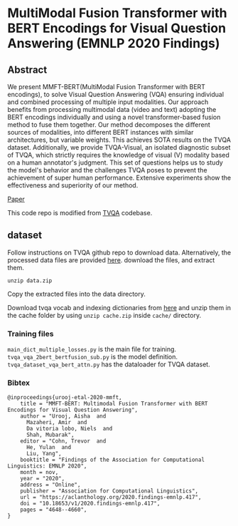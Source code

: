 # MultiModal Fusion Transformer with BERT Encodings for Visual Question Answering (EMNLP 2020 Findings)

## Abstract
We present MMFT-BERT(MultiModal Fusion Transformer with BERT encodings), to solve Visual Question Answering (VQA) ensuring individual and combined processing of multiple input modalities. Our approach benefits from processing multimodal data (video and text) adopting the BERT encodings individually and using a novel transformer-based fusion method to fuse them together. Our method decomposes the different sources of modalities, into different BERT instances with similar architectures, but variable weights. This achieves SOTA results on the TVQA dataset. Additionally, we provide TVQA-Visual, an isolated diagnostic subset of TVQA, which strictly requires the knowledge of visual (V) modality based on a human annotator's judgment. This set of questions helps us to study the model's behavior and the challenges TVQA poses to prevent the achievement of super human performance. Extensive experiments show the effectiveness and superiority of our method.

[Paper](https://aclanthology.org/2020.findings-emnlp.417.pdf)

This code repo is modified from [TVQA](https://github.com/jayleicn/TVQA) codebase. 

## dataset
Follow instructions on TVQA github repo to download data. 
Alternatively, the processed data files are provided [here](https://drive.google.com/file/d/1RO_BJ8Lz3NST4RNcCF-e5oNrvrdrDt1q/view?usp=sharing). download the files, and extract them. 

`
unzip data.zip
`

Copy the extracted files into the data directory.

Download tvqa vocab and indexing dictionaries from [here](https://drive.google.com/file/d/1rkWn0wer_fRksg8OrDXNoMwK4GfKD52Z/view?usp=sharing) and unzip them in the cache folder by using `unzip cache.zip` inside `cache/` directory.

### Training files
`main_dict_multiple_losses.py` is the main file for training.
`tvqa_vqa_2bert_bertfusion_sub.py` is the model definition. 
`tvqa_dataset_vqa_bert_attn.py` has the dataloader for TVQA dataset. 

<!-- To train the system, run the following command: 
`python main_dict_multiple_losses.py --input_streams vcpt sub` -->




### Bibtex
```
@inproceedings{urooj-etal-2020-mmft,
    title = "MMFT-BERT: Multimodal Fusion Transformer with BERT Encodings for Visual Question Answering",
    author = "Urooj, Aisha  and
      Mazaheri, Amir  and
      Da vitoria lobo, Niels  and
      Shah, Mubarak",
    editor = "Cohn, Trevor  and
      He, Yulan  and
      Liu, Yang",
    booktitle = "Findings of the Association for Computational Linguistics: EMNLP 2020",
    month = nov,
    year = "2020",
    address = "Online",
    publisher = "Association for Computational Linguistics",
    url = "https://aclanthology.org/2020.findings-emnlp.417",
    doi = "10.18653/v1/2020.findings-emnlp.417",
    pages = "4648--4660",
}

```


